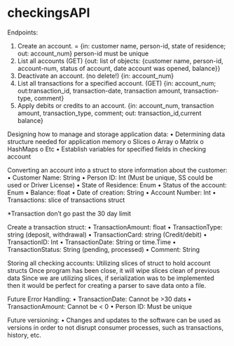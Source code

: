 # checkingsAPI

Endpoints:
1. Create an account. = {in: customer name, person-id, state of residence; out: account_num} person-id must be unique
2. List all accounts (GET) {out: list of objects: {customer name, person-id, account-num, status of account, date account was opened, balance}}
3. Deactivate an account. (no delete!) {in: account_num}
4. List all transactions for a specified account. (GET) {in: account_num; out:transaction_id, transaction-date, transaction amount, transaction-type, comment}
5. Apply debits or credits to an account. {in: account_num, transaction amount, transaction_type, comment; out: transaction_id,current balance}

Designing how to manage and storage application data:
•	Determining data structure needed for application memory
o	Slices
o	Array
o	Matrix
o	HashMaps
o	Etc
•	Establish variables for specified fields in checking account

Converting an account into a struct to store information about the customer:
•	Customer Name: String
•	Person ID: Int (Must be unique, SS could be used or Driver License)
•	State of Residence: Enum
•	Status of the account: Enum
•	Balance: float
•	Date of creation: String
•	Account Number: Int
•	Transactions: slice of transactions struct 	

*Transaction don’t go past the 30 day limit

Create a transaction struct:
•	TransactionAmount: float
•	TransactionType: string (deposit, withdrawal)
•	TransactionCard: string (Credit/debit)
•	TransactionID: Int
•	TransactionDate: String or time.Time
•	TransactionStatus: String (pending, processed)
•	Comment: String

Storing all checking accounts:
Utilizing slices of struct to hold account structs 
Once program has been close, it will wipe slices clean of previous data
Since we are utilizing slices, if serialization was to be implemented then it would be perfect for creating a parser to save data onto a file.

Future Error Handling: 
•	TransactionDate: Cannot be >30 dats
•	TransactionAmount: Cannot be < 0
•	Person ID: Must be unique

Future versioning:
•	Changes and updates to the software can be used as versions in order to not disrupt consumer processes, such as transactions, history, etc.

